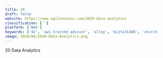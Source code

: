 ```yaml
---
title: 20
draft: false 
website: https://www.agilenceinc.com/2020-data-analytics
classification: ['']
platform: ['Web']
keywords: ['42', 'aws_trusted_advisor', 'alloy', 'biztalk360', 'churchill_team_edition', 'graphpad_prism', 'infor_interaction_advisor', 'jda_merchandise_management_system_(mms)', 'makersights', 'numerator_insights_(formerly_infoscout_insights)', 'path_finder', 'personali', 'pricetrack', 'quant_retail', 'sps_commerce_analytics', 'sales_temperature', 'setsight', 'wooqer', 'zendesk_explore', 're•currency']
image: 2020/04/2020-Data-Analytics.png
---
```

20 Data Analytics